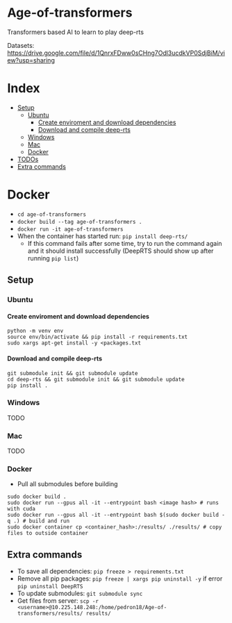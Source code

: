 # Age-of-transformers
Transformers based AI to learn to play deep-rts

Datasets: https://drive.google.com/file/d/1QnrxFDww0sCHng7Odl3ucdkVP0SdjBiM/view?usp=sharing

# Index
<!-- vscode-markdown-toc -->
* [Setup](#Setup)
	* [Ubuntu](#Ubuntu)
		* [Create enviroment and download dependencies](#Createenviromentanddownloaddependencies)
		* [Download and compile deep-rts](#Downloadandcompiledeep-rts)
	* [Windows](#Windows)
	* [Mac](#Mac)
	*  [Docker](#Docker)
*  [TODOs](#TODOs)
*  [Extra commands](#Extracommands)

<!-- vscode-markdown-toc-config
	numbering=true
	autoSave=true
	/vscode-markdown-toc-config -->
<!-- /vscode-markdown-toc -->

# Docker
 - `cd age-of-transformers`
 - `docker build --tag age-of-transformers .`
 - `docker run -it age-of-transformers`
 - When the container has started run: `pip install deep-rts/`
   - If this command fails after some time, try to run the command again and it should install successfully (DeepRTS should show up after running `pip list`)


##  <a name='Setup'></a>Setup

###  <a name='Ubuntu'></a>Ubuntu
####  <a name='Createenviromentanddownloaddependencies'></a>Create enviroment and download dependencies
```
python -m venv env
source env/bin/activate && pip install -r requirements.txt 
sudo xargs apt-get install -y <packages.txt
```

####  <a name='Downloadandcompiledeep-rts'></a>Download and compile deep-rts
```
git submodule init && git submodule update
cd deep-rts && git submodule init && git submodule update
pip install .
```


###  <a name='Windows'></a>Windows
TODO

###  <a name='Mac'></a>Mac
TODO

###  <a name='Docker'></a>Docker
* Pull all submodules before building
```
sudo docker build .
sudo docker run --gpus all -it --entrypoint bash <image hash> # runs with cuda
sudo docker run --gpus all -it --entrypoint bash $(sudo docker build -q .) # build and run
sudo docker container cp <container_hash>:/results/ ./results/ # copy files to outside container
```

##  <a name='Extracommands'></a>Extra commands

- To save all dependencies: `pip freeze > requirements.txt`
- Remove all pip packages: `pip freeze | xargs pip uninstall -y` if error `pip uninstall DeepRTS`
- To update submodules: `git submodule sync`
- Get files from server: `scp -r <username>@10.225.148.248:/home/pedron18/Age-of-transformers/results/ results/`
